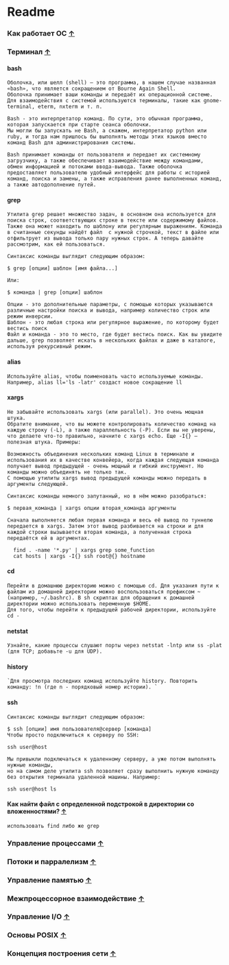 # Readme


### Как работает ОС [&uarr;](#Readme)



### Терминал [&uarr;](#Readme)

#### bash

    Оболочка, или шелл (shell) — это программа, в нашем случае названная «bash», что является сокращением от Bourne Again Shell. 
    Оболочка принимает ваши команды и передаёт их операционной системе. 
    Для взаимодействия с системой используются терминалы, такие как gnome-terminal, eterm, nxterm и т. п.

    Bash - это интерпретатор команд. По сути, это обычная программа, которая запускается при старте сеанса оболочки. 
    Мы могли бы запускать не Bash, а скажем, интерпретатор python или ruby, и тогда нам пришлось бы выполнять методы этих языков вместо команд Bash для администрирования системы.

    Bash принимает команды от пользователя и передает их системному загрузчику, а также обеспечивает взаимодействие между командами, 
    обмен информацией и потоками ввода-вывода. Также оболочка предоставляет пользователю удобный интерфейс для работы с историей команд, поиска и замены, а также исправления ранее выполненных команд, а также автодополнение путей.

#### grep

    Утилита grep решает множество задач, в основном она используется для поиска строк, соответствующих строке в тексте или содержимому файлов. 
    Также она может находить по шаблону или регулярным выражениям. Команда в считанные секунды найдёт файл  с нужной строчкой, текст в файле или отфильтрует из вывода только пару нужных строк. А теперь давайте рассмотрим, как ей пользоваться.
     
    Синтаксис команды выглядит следующим образом:
    
    $ grep [опции] шаблон [имя файла...]
    
    Или:
    
    $ команда | grep [опции] шаблон

    Опции - это дополнительные параметры, с помощью которых указываются различные настройки поиска и вывода, например количество строк или режим инверсии.
    Шаблон - это любая строка или регулярное выражение, по которому будет вестись поиск
    Файл и команда - это то место, где будет вестись поиск. Как вы увидите дальше, grep позволяет искать в нескольких файлах и даже в каталоге, используя рекурсивный режим.

#### alias

    Используйте alias, чтобы поименовать часто используемые команды. Например, alias ll='ls -latr' создаст новое сокращение ll

#### xargs

    Не забывайте использовать xargs (или parallel). Это очень мощная штука. 
    Обратите внимание, что вы можете контролировать количество команд на каждую строку (-L), а также параллельность (-P). Если вы не уверены, что делаете что-то правильно, начните с xargs echo. Еще -I{} – полезная штука. Примеры:

    Возможность объединения нескольких команд Linux в терминале и использования их в качестве конвейера, когда каждая следующая команда получает вывод предыдущей - очень мощный и гибкий инструмент. Но команды можно объединять не только так. 
    С помощью утилиты xargs вывод предыдущей команды можно передать в аргументы следующей.

    Синтаксис команды немного запутанный, но в нём можно разобраться:
    
    $ первая_команда | xargs опции вторая_команда аргументы
    
    Сначала выполняется любая первая команда и весь её вывод по туннелю передается в xargs. Затем этот вывод разбивается на строки и для каждой строки вызывается вторая команда, а полученная строка передаётся ей в аргументах.

      find . -name '*.py' | xargs grep some_function
      cat hosts | xargs -I{} ssh root@{} hostname

#### cd

    Перейти в домашнюю директорию можно с помощью cd. Для указания пути к файлам из домашней директории можно воспользоваться префиксом ~ (например, ~/.bashrc). В sh скриптах для обращения к домашней директории можно использовать переменную $HOME.
    Для того, чтобы перейти к предыдущей рабочей директории, используйте cd -

#### netstat

    Узнайте, какие процессы слушают порты через netstat -lntp или ss -plat (для TCP; добавьте -u для UDP).

#### history

    `Для просмотра последних команд используйте history. Повторить команду: !n (где n - порядковый номер истории). `

#### ssh

    Синтаксис команды выглядит следующим образом:

    $ ssh [опции] имя пользователя@сервер [команда]
    Чтобы просто подключиться к серверу по SSH:
    
    ssh user@host

    Мы привыкли подключаться к удаленному серверу, а уже потом выполнять нужные команды, 
    но на самом деле утилита ssh позволяет сразу выполнить нужную команду без открытия терминала удаленной машины. Например:
    
    ssh user@host ls

#### Как найти файл с определенной подстрокой в директории со вложенностями? [&uarr;](#devmap)

    использовать find либо же grep


### Управление процессами [&uarr;](#Readme)



### Потоки и парралелизм [&uarr;](#Readme)



### Управление памятью [&uarr;](#Readme)



### Межпроцессорное взаимодействие [&uarr;](#Readme)



### Управление I/O [&uarr;](#Readme)



### Основы POSIX [&uarr;](#Readme)



### Концепция построения сети [&uarr;](#Readme)




